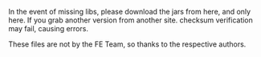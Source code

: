 In the event of missing libs, please download the jars from here, and only here. If you grab another version from another site. checksum verification may fail, causing errors.

These files are not by the FE Team, so thanks to the respective authors.
